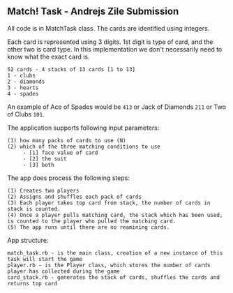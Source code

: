 ## Match! Task - Andrejs Zile Submission
All code is in MatchTask class. The cards are identified using integers.

Each card is represented using 3 digits. 
1st digit is type of card, and the other two is card type. 
In this implementation we don't necessarily need to know what the exact card is.

```
52 cards - 4 stacks of 13 cards [1 to 13]
1 - clubs
2 - diamonds
3 - hearts
4 - spades
```

An example of Ace of Spades would be `413` or Jack of Diamonds `211` or Two of Clubs `101`.

The application supports following input parameters:
```
(1) how many packs of cards to use (N)
(2) which of the three matching conditions to use 
     - [1] face value of card
     - [2] the suit
     - [3] both
```


The app does process the following steps:
```
(1) Creates two players
(2) Assigns and shuffles each pack of cards
(3) Each player takes top card from stack, the number of cards in stack is counted.
(4) Once a player pulls matching card, the stack which has been used, is counted to the player who pulled the matching card.
(5) The app runs until there are no reamining cards.
```

App structure:
```
match_task.rb - is the main class, creation of a new instance of this task will start the game
player.rb - is the Player class, which stores the number of cards player has collected during the game
card_stack.rb - generates the stack of cards, shuffles the cards and returns top card
```



